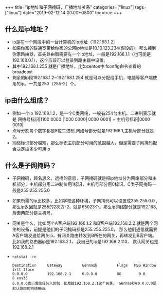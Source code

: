 +++
title="ip地址和子网掩码，广播地址关系"
categories=["linux"] 
tags=["linux"] 
date="2019-02-12 14:00:00+0800"
toc=true
+++


## 什么是ip地址？

* ip是在一个网段中的一台计算机的ip地址（192.168.1.2）
* 如果你家的联通宽带给你家的公网ip地址是10.10.123.234(假设的)，那么接到你家路由器，首先路由器需要有一个ip地址，一般是192.168.1.1（也可能是192.168.0.1），这个应该可以登录到路由器中设置。
* 其中192.168.1.255 就是广播地址，比如centos中ifconfig命令查看的broadcast
* 剩余的ip段192.168.1.2~192.168.1.254 就是可以分配给手机，电脑等客户端使用的ip。一共是253（255-2）个。


## ip由什么组成？

* 例如一个ip 192.168.1.2，是一个C类网络，一般有254台主机。二进制表示就是 网络号标识|1100 0000 |1000 0000| 0000 0001|  + 主机号标识|0000 0010| 
* 点号分割每个数字都是8位二进制,网络号部分就是192.168.1,主机号部分就是2。
* 网络标识部分越短，那么标识主机部分可用的范围越大，但是需要子网掩码配合决定由多少可用ip


## 什么是子网掩码？

* 子网掩码，顾名思义，遮掩的意思，子网掩码就是把ip地址分为网络部分和主机部分，主机部分用二进制位用1标识，主机号部分用0标识。C类子网掩码一般是255.255.255.0 
* 如果所需的ip比较多，比如学校这种环境，子网掩码可以设置成255.255.0.0 ,那么ip返回就是255的2次方-2，就是65023个。那么ip网络部分就是192.168,后面两部分是主机号。


* 网关是什么，比如两个A客户端192.168.1.2 和B客户端192.168.2.2 就是两个网络的设备，前提是他们的子网掩码都是255.255.255.0， 那么他们通信就需要A客户端发送给网关ip，有网关路由转发到B所在的网关，再转发到B客户端。 比如我的路由器ip是192.168.2.1， 我自己的ip是192.168.2.110， 默认网关也是192.168.2.1

- ```shell
  netstat -rn
  
  Destination     Gateway         Genmask         Flags   MSS Window  irtt Iface
  0.0.0.0         192.168.2.1     0.0.0.0         UG        0 0          0 ens33
  0.0.0.0表示发给任何人的包，都发给192.168.2.1这个网关， Genmask写0.0.0.0是默认路由的网络掩码。
  ```

  

